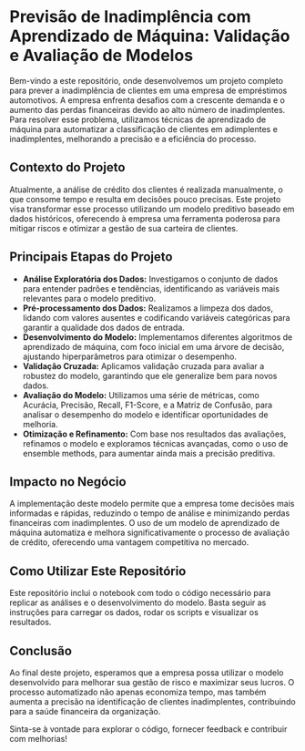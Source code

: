 # Previsão de Inadimplência com Aprendizado de Máquina: Validação e Avaliação de Modelos

Bem-vindo a este repositório, onde desenvolvemos um projeto completo para prever a inadimplência de clientes em uma empresa de empréstimos automotivos. A empresa enfrenta desafios com a crescente demanda e o aumento das perdas financeiras devido ao alto número de inadimplentes. Para resolver esse problema, utilizamos técnicas de aprendizado de máquina para automatizar a classificação de clientes em adimplentes e inadimplentes, melhorando a precisão e a eficiência do processo.

## Contexto do Projeto
Atualmente, a análise de crédito dos clientes é realizada manualmente, o que consome tempo e resulta em decisões pouco precisas. Este projeto visa transformar esse processo utilizando um modelo preditivo baseado em dados históricos, oferecendo à empresa uma ferramenta poderosa para mitigar riscos e otimizar a gestão de sua carteira de clientes.

## Principais Etapas do Projeto
- **Análise Exploratória dos Dados:** Investigamos o conjunto de dados para entender padrões e tendências, identificando as variáveis mais relevantes para o modelo preditivo.
- **Pré-processamento dos Dados:** Realizamos a limpeza dos dados, lidando com valores ausentes e codificando variáveis categóricas para garantir a qualidade dos dados de entrada.
- **Desenvolvimento do Modelo:** Implementamos diferentes algoritmos de aprendizado de máquina, com foco inicial em uma árvore de decisão, ajustando hiperparâmetros para otimizar o desempenho.
- **Validação Cruzada:** Aplicamos validação cruzada para avaliar a robustez do modelo, garantindo que ele generalize bem para novos dados.
- **Avaliação do Modelo:** Utilizamos uma série de métricas, como Acurácia, Precisão, Recall, F1-Score, e a Matriz de Confusão, para analisar o desempenho do modelo e identificar oportunidades de melhoria.
- **Otimização e Refinamento:** Com base nos resultados das avaliações, refinamos o modelo e exploramos técnicas avançadas, como o uso de ensemble methods, para aumentar ainda mais a precisão preditiva.

## Impacto no Negócio
A implementação deste modelo permite que a empresa tome decisões mais informadas e rápidas, reduzindo o tempo de análise e minimizando perdas financeiras com inadimplentes. O uso de um modelo de aprendizado de máquina automatiza e melhora significativamente o processo de avaliação de crédito, oferecendo uma vantagem competitiva no mercado.

## Como Utilizar Este Repositório
Este repositório inclui o notebook com todo o código necessário para replicar as análises e o desenvolvimento do modelo. Basta seguir as instruções para carregar os dados, rodar os scripts e visualizar os resultados.

## Conclusão
Ao final deste projeto, esperamos que a empresa possa utilizar o modelo desenvolvido para melhorar sua gestão de risco e maximizar seus lucros. O processo automatizado não apenas economiza tempo, mas também aumenta a precisão na identificação de clientes inadimplentes, contribuindo para a saúde financeira da organização.

Sinta-se à vontade para explorar o código, fornecer feedback e contribuir com melhorias!
